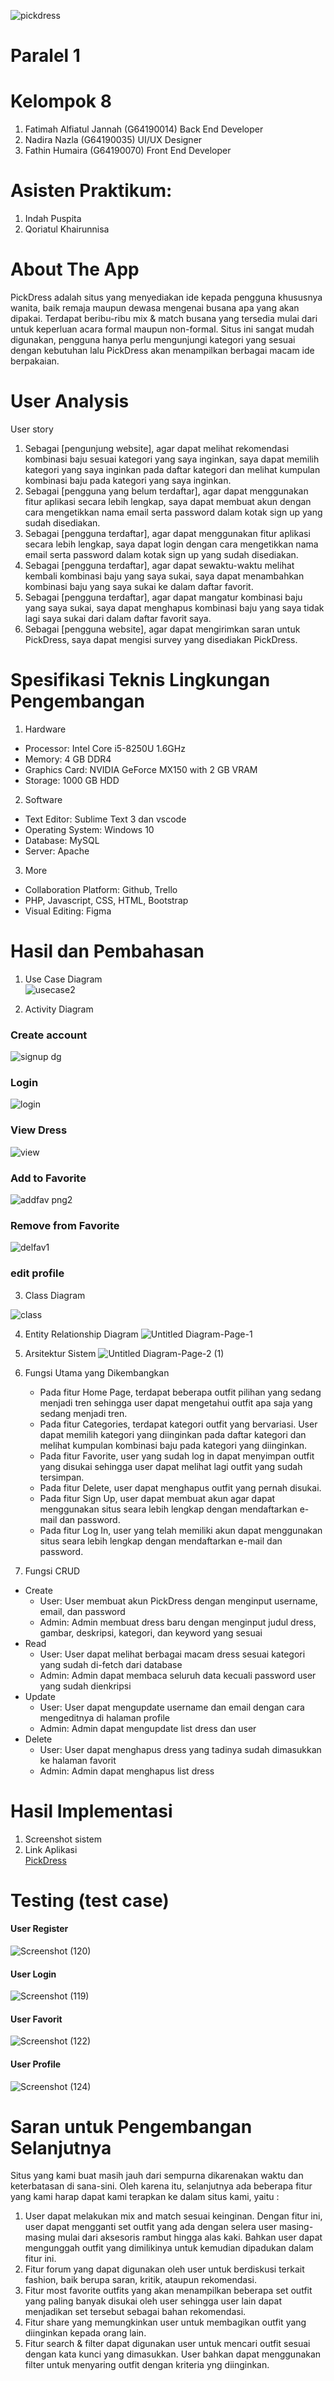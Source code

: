 ![pickdress](https://user-images.githubusercontent.com/55394643/120928939-fcd2a700-c710-11eb-9eb4-e8e123b3edac.png)

# Paralel 1

# Kelompok 8 
1. Fatimah Alfiatul Jannah (G64190014) Back End Developer
2. Nadira Nazla (G64190035) UI/UX Designer
3. Fathin Humaira (G64190070) Front End Developer

# Asisten Praktikum:
1. Indah Puspita
2. Qoriatul Khairunnisa

# About The App
PickDress adalah situs yang menyediakan ide kepada pengguna khususnya wanita, baik remaja maupun dewasa mengenai busana apa yang akan dipakai. Terdapat beribu-ribu mix & match busana yang tersedia mulai dari untuk keperluan acara formal maupun non-formal. Situs ini sangat mudah digunakan, pengguna hanya perlu mengunjungi kategori yang sesuai dengan kebutuhan lalu PickDress akan menampilkan berbagai macam ide berpakaian.

# User Analysis
User story
1. Sebagai [pengunjung website], agar dapat melihat rekomendasi kombinasi baju sesuai kategori yang saya inginkan, saya dapat memilih kategori yang saya inginkan pada daftar kategori dan melihat kumpulan kombinasi baju pada kategori yang saya inginkan.
2. Sebagai [pengguna yang belum terdaftar], agar dapat menggunakan fitur aplikasi secara lebih lengkap, saya dapat membuat akun dengan cara mengetikkan nama email serta password dalam kotak sign up yang sudah disediakan.
3. Sebagai [pengguna terdaftar], agar dapat menggunakan fitur aplikasi secara lebih lengkap, saya dapat login dengan cara mengetikkan nama email serta password dalam kotak sign up yang sudah disediakan.
4. Sebagai [pengguna terdaftar], agar dapat sewaktu-waktu melihat kembali kombinasi baju yang saya sukai, saya dapat menambahkan kombinasi baju yang saya sukai ke dalam daftar favorit.
5. Sebagai [pengguna terdaftar], agar dapat mangatur kombinasi baju yang saya sukai, saya dapat menghapus kombinasi baju yang saya tidak lagi saya sukai dari dalam daftar favorit saya.
6. Sebagai [pengguna website], agar dapat mengirimkan saran untuk PickDress, saya dapat mengisi survey yang disediakan PickDress.

# Spesifikasi Teknis Lingkungan Pengembangan
1. Hardware 
  - Processor: Intel Core i5-8250U 1.6GHz 
  - Memory: 4 GB DDR4 
  - Graphics Card: NVIDIA GeForce MX150 with 2 GB VRAM 
  - Storage: 1000 GB HDD 

2. Software 
  - Text Editor: Sublime Text 3 dan vscode 
  - Operating System: Windows 10 
  - Database: MySQL 
  - Server: Apache 

3. More
  - Collaboration Platform: Github, Trello 
  - PHP, Javascript, CSS, HTML, Bootstrap
  - Visual Editing: Figma

# Hasil dan Pembahasan
1. Use Case Diagram
<br>![usecase2](https://user-images.githubusercontent.com/55395896/120927008-7bc3e180-c709-11eb-87f0-c600006645ce.png)</br>

2. Activity Diagram
### Create account
![signup dg](https://user-images.githubusercontent.com/55395896/120924861-fa1b8600-c6ff-11eb-96c4-f70b76a06c4c.png)

### Login
![login](https://user-images.githubusercontent.com/55395896/120924878-1cad9f00-c700-11eb-9037-b63b4a9a2a3a.png)

### View Dress
![view](https://user-images.githubusercontent.com/55395896/120929510-82efed00-c713-11eb-9adf-c3a6791157d1.png)


### Add to Favorite
![addfav png2](https://user-images.githubusercontent.com/55395896/120929522-8c795500-c713-11eb-9633-56f84e187c67.png)


### Remove from Favorite
![delfav1](https://user-images.githubusercontent.com/55395896/120929488-6e135980-c713-11eb-8a42-93344d9f6d83.png)



### edit profile



3. Class Diagram

![class](https://user-images.githubusercontent.com/55395896/120925164-85494b80-c701-11eb-9baf-50252a8b235e.png)


4. Entity Relationship Diagram
![Untitled Diagram-Page-1](https://user-images.githubusercontent.com/55394643/120926977-6484f400-c709-11eb-960d-9d63e4ebcb0d.jpg)

6. Arsitektur Sistem
![Untitled Diagram-Page-2 (1)](https://user-images.githubusercontent.com/55394643/120927179-23d9aa80-c70a-11eb-8b31-a85319675911.jpg)


8. Fungsi Utama yang Dikembangkan
    - Pada fitur Home Page, terdapat beberapa outfit pilihan yang sedang menjadi tren sehingga user dapat mengetahui outfit apa saja yang sedang menjadi tren.
    - Pada fitur Categories, terdapat kategori outfit yang bervariasi. User dapat memilih kategori yang diinginkan pada daftar kategori dan melihat kumpulan kombinasi baju pada kategori yang diinginkan.
    - Pada fitur Favorite, user yang sudah log in dapat menyimpan outfit yang disukai sehingga user dapat melihat lagi outfit yang sudah tersimpan.
    - Pada fitur Delete, user dapat menghapus outfit yang pernah disukai.
    - Pada fitur Sign Up, user dapat membuat akun agar dapat menggunakan situs seara lebih lengkap dengan mendaftarkan e-mail dan password.
    - Pada fitur Log In, user yang telah memiliki akun dapat menggunakan situs seara lebih lengkap dengan mendaftarkan e-mail dan password.
9. Fungsi CRUD
  - Create
    - User: User membuat akun PickDress dengan menginput username, email, dan password
    - Admin: Admin membuat dress baru dengan menginput judul dress, gambar, deskripsi, kategori, dan keyword yang sesuai
  - Read
    - User: User dapat melihat berbagai macam dress sesuai kategori yang sudah di-fetch dari database
    - Admin: Admin dapat membaca seluruh data kecuali password user yang sudah dienkripsi
  - Update
    - User: User dapat mengupdate username dan email dengan cara mengeditnya di halaman profile
    - Admin: Admin dapat mengupdate list dress dan user
  - Delete
    - User: User dapat menghapus dress yang tadinya sudah dimasukkan ke halaman favorit
    - Admin: Admin dapat menghapus list dress

# Hasil Implementasi
1. Screenshot sistem
2. Link Aplikasi
    <br>[PickDress](http://pickdress.herokuapp.com)</br>

# Testing (test case)
  #### User Register
  ![Screenshot (120)](https://user-images.githubusercontent.com/78713826/120924083-1f0dfa00-c6fc-11eb-9ff5-0496092c08f5.png)
  #### User Login
  ![Screenshot (119)](https://user-images.githubusercontent.com/78713826/120924053-f554d300-c6fb-11eb-82bd-09845a8ff5a2.png)
  #### User Favorit
  ![Screenshot (122)](https://user-images.githubusercontent.com/78713826/120924214-b3785c80-c6fc-11eb-8f28-0fede8fd6a11.png)
  #### User Profile
  ![Screenshot (124)](https://user-images.githubusercontent.com/78713826/120924512-4b2a7a80-c6fe-11eb-8bf4-9b65ea90dc37.png)

  
# Saran untuk Pengembangan Selanjutnya
Situs yang kami buat masih jauh dari sempurna dikarenakan waktu dan keterbatasan di sana-sini. Oleh karena itu, selanjutnya ada beberapa fitur yang kami harap dapat kami terapkan ke dalam situs kami, yaitu :
1. User dapat melakukan mix and match sesuai keinginan. Dengan fitur ini, user dapat mengganti set outfit yang ada dengan selera user masing-masing mulai dari aksesoris rambut hingga alas kaki. Bahkan user dapat mengunggah outfit yang dimilikinya untuk kemudian dipadukan dalam fitur ini.
2. Fitur forum yang dapat digunakan oleh user untuk berdiskusi terkait fashion, baik berupa saran, kritik, ataupun rekomendasi.
3. Fitur most favorite outfits yang akan menampilkan beberapa set outfit yang paling banyak disukai oleh user sehingga user lain dapat menjadikan set tersebut sebagai bahan rekomendasi.
4. Fitur share yang memungkinkan user untuk membagikan outfit yang diinginkan kepada orang lain.
5. Fitur search & filter dapat digunakan user untuk mencari outfit sesuai dengan kata kunci yang dimasukkan. User bahkan dapat menggunakan filter untuk menyaring outfit dengan kriteria yng diinginkan.
